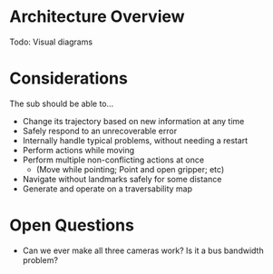 Architecture Overview
====================

Todo: Visual diagrams

# Considerations
The sub should be able to...
- Change its trajectory based on new information at any time
- Safely respond to an unrecoverable error
- Internally handle typical problems, without needing a restart
- Perform actions while moving
- Perform multiple non-conflicting actions at once 
    - (Move while pointing; Point and open gripper; etc)
- Navigate without landmarks safely for some distance
- Generate and operate on a traversability map

# Open Questions
- Can we ever make all three cameras work? Is it a bus bandwidth problem?